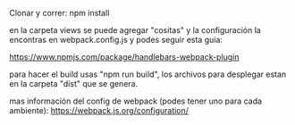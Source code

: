 Clonar y correr: npm install

en la carpeta views se puede agregar "cositas" y la configuración la encontras en webpack.config.js y podes seguir esta guia:

https://www.npmjs.com/package/handlebars-webpack-plugin


para hacer el build usas "npm run build", los archivos para desplegar estan en la carpeta "dist" que se genera.

mas información del config de webpack (podes tener uno para cada ambiente):  https://webpack.js.org/configuration/